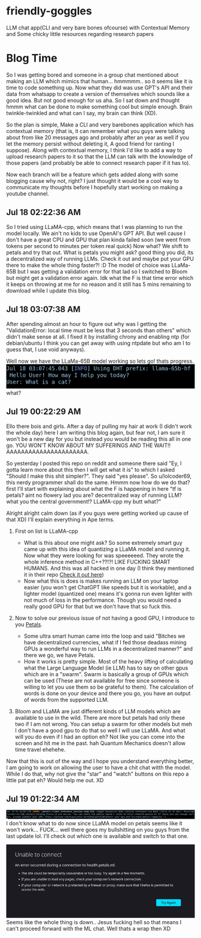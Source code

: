 # friendly-goggles
LLM chat app(CLI and very bare bones ofcourse) with Contextual Memory and Some chicky little resources regarding research papers

# Blog Time
So I was getting bored and someone in a group chat mentioned about making an LLM which mimics that human... hmmmmm.. so it seems like it is time to code something up. 
Now what they did was use GPT's API and their data from whatsapp to create a version of themselves which sounds like a good idea. But not good enough for us aha. So I sat down and thought hmmm what can be done to make something cool but simple enough. Brain twinkle-twinkled and what can I say, my brain can think (XD).

So the plan is simple, Make a CLI and very barebones application which has contextual memory (that is, it can remember what you guys were talking about from like 20 messages ago and probably after an year as well if you let the memory persist without deleting it, A good friend for ranting I suppose). Along with contextual memory, I think I'd like to add a way to upload research papers to it so that the LLM can talk with the knowledge of those papers (and probably be able to connect research paper if it has to).

Now each branch will be a feature which gets added along with some blogging cause why not, right? I just thought it would be a cool way to communicate my thoughts before I hopefully start working on making a youtube channel.


## Jul 18 02:22:36 AM
So I tried using LLaMA-cpp, which means that I was planning to run the model locally. We ain't no kids to use OpenAI's GPT API. But well cause I don't have a great CPU and GPU that plan kinda failed soon (we went from tokens per second to minutes per token real quick)
Now what? We shift to petals and try that out. What is petals you might ask? good thing you did, its a decentralized way of running LLMs. Check it out and maybe put your GPU there to make the whole thing faster?! :D
The model of choice was LLaMa-65B but I was getting a validation error for that lad so I switched to Bloom but might get a validation error again. Idk what the F is that time error which it keeps on throwing at me for no reason and it still has 5 mins remaining to download while I update this blog.


## Jul 18 03:07:38 AM
After spending almost an hour to figure out why was I getting the "ValidationError: local time must be less that 3 seconds than others" which didn't make sense at all. I fixed it by installing chrony and enabling ntp (for debian/ubuntu I think you can get away with using ntpdate but who am I to guess that, I use void anyways).

Well now we have the LLaMa-65B model working so lets go! thats progress.
![](img/2023-07-18-03-17-17.png) 
what?

## Jul 19 00:22:29 AM
Ello there bois and girls. After a day of pulling my hair at work (I didn't work the whole day) here I am writing this blog again, but fear not, I am sure it won't be a new day for you but instead you would be reading this all in one go. YOU WON'T KNOW ABOUT MY SUFFERINGS AND THE WAIT!! AAAAAAAAAAAAAAAAAAAAAA.

So yesterday I posted this repo on reddit and someone there said "Ey, I gotta learn more about this then I will get what it is" to which I asked "Should I make this shit simpler?". They said "yes please". So u/lolcoder69, this nerdy programmer shall do the same. Hmmm now how do we do that? first I'll start with explaining about what the F is happening in here "tf is petals? aint no flowery lad you are? decentralized way of running LLM? what you the central government!? LLaMA-cpp my butt what?"

Alright alright calm down (as if you guys were getting worked up cause of that XD) I'll explain everything in Ape terms. 

1. First on list is LLaMA-cpp
    - What is this about one might ask? So some extremely smart guy came up with this idea of quantizing a LLaMA model and running it. Now what they were looking for was speeeeeed. They wrote the whole inference method in C++??!?! LIKE FUCKING SMART HUMANS. And this was all hacked in one day (I think they mentioned it in their repo [Check it out here](https://github.com/ggerganov/llama.cpp))
    - Now what this is does is makes running an LLM on your laptop easier (you won't get ChatGPT like speeds but it is workable), and a lighter model (quantized one) means it's gonna run even lighter with not much of loss in the performance. Though you would need a really good GPU for that but we don't have that so fuck this.

2. Now to solve our previous issue of not having a good GPU, I introduce to you [Petals](https://github.com/bigscience-workshop/petals).
    - Some ultra smart human came into the loop and said "Bitches we have decentralized currencies, what if I fed those deadass mining GPUs a wonderful way to run LLMs in a decentralized manner?" and there we go, we have Petals.
    - How it works is pretty simple. Most of the heavy lifting of calculating what the Large Language Model (ie LLM) has to say on other gpus which are in a "swarm". Swarm is basically a group of GPUs which can be used (These are not available for free since someone is willing to let you use them so be grateful to them). The calculation of words is done on your device and there you go, you have an output of words from the supported LLM.

3. Bloom and LLaMA are just different kinds of LLM models which are available to use in the wild. There are more but petals had only these two if I am not wrong. You can setup a swarm for other models but meh I don't have a good gpu to do that so well I will use LLaMA. And what will you do even if I had an option eh? Not like you can come into the screen and hit me in the past. hah Quantum Mechanics doesn't allow time travel ehehehe.

Now that this is out of the way and I hope you understand everything better, I am going to work on allowing the user to have a chit chat witth the model. While I do that, why not give the "star" and "watch" buttons on this repo a little pat pat eh? Would help me out. XD


## Jul 19 01:22:34 AM
![](img/2023-07-19-01-22-43.png)
I don't know what to do now since LLaMA model on petals seems like it won't work... FUCK... well there goes my bullshitting on you guys from the last update lol. I'll check out which one is available and switch to that one.

![](img/2023-07-19-01-36-33.png)
Seems like the whole thing is down.. Jesus fucking hell so that means I can't proceed forward with the ML chat. Well thats a wrap then XD
